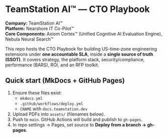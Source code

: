 # TeamStation AI™ — CTO Playbook

**Company:** TeamStation AI™  
**Platform:** Nearshore IT Co-Pilot™  
**Core Components:** Axiom Cortex™ (Unified Cognitive AI Evaluation Engine), Nebula Neural Search™

This repo hosts the CTO Playbook for building US-time-zone engineering extensions under **one accountable SLA**, inside a **single source of truth (SSOT)**. It covers strategy, the platform stack, security/compliance, performance (BARS), ROI, and an RFP toolkit.

## Quick start (MkDocs + GitHub Pages)
1. Ensure these files exist:
   - `mkdocs.yml`
   - `.github/workflows/deploy.yml`
   - `CNAME` with `docs.teamstation.dev`
2. Upload PDFs into `assets/` (filenames below).
3. Push to `main`. GitHub Actions will build and publish to `gh-pages`.
4. In repo settings → Pages, set source to **Deploy from a branch → gh-pages**.
